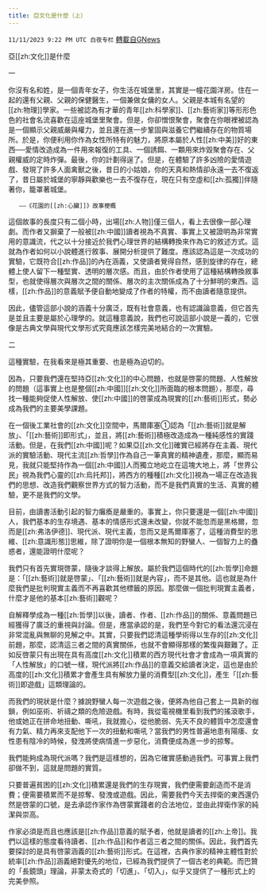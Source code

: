 ```yaml
---
title: 亞文化是什麼（上）
---
```

`11/11/2023 9:22 PM UTC 白夜专栏` [轉載自GNews](https://gnews.org/articles/1962883)

         

亞[[zh:文化]]是什麼

一

你沒有名和姓，是一個青年女子，你生活在城堡里，其實是一幢花園洋房。住在一起的還有父親、父親的保健醫生，一個兼做女傭的女人。父親是本城有名望的[[zh:物理]]學家。一些被認為有才華的青年[[zh:科學家]]、[[zh:藝術家]]等形形色色的社會名流喜歡在這座城堡里聚會。但是，你卻憎恨聚會，聚會在你眼裡被認為是一個顯示父親威嚴與權力，並且還在進一步鞏固與滋養它們繼續存在的物質場所。於是，你便利用你作為女性所特有的魅力，將原本屬於人性[[zh:中美]]好的東西──愛情改造成為一件用來報復的工具、一個誘餌、一顆用來炸毀聚會存在、父親權威的定時炸彈。最後，你的計劃得逞了。但是，在體驗了許多凶險的愛情遊戲、發現了許多人面禽獸之後，昔日的小姑娘，你的天真和熱情卻永遠一去不復返了，昔日屬於城堡的寧靜與歡樂也一去不復存在，現在只有空虛和[[zh:孤獨]]伴隨著你，籠罩著城堡。

       ——《花園的[[zh:心臟]]》故事梗概

這個故事的長度只有二個小時，出場[[zh:人物]]僅三個人，看上去很像一部心理劇。而作者又摒棄了一般被[[zh:中國]]讀者視為不真實、事實上又被證明為非常實用的意識流，代之以十分接近於我們心理世界的結構轉換來作為它的敘述方式。這就為作者如何以小說體進行敘事、展開分析提供了難度。應該認為這是一次成功的實驗，它既符合[[zh:作品]]的內在涵義，又使讀者覺得自然，感到旋律的存在，總體上使人留下一種堅實、透明的層次感。而且，由於作者使用了這種結構轉換敘事型，也就使得層次與層次之間的關係、層次的主次關係成為了十分鮮明的東西。這樣，[[zh:作品]]的意義賦予便自動地變成了作者的特權，而不由讀者隨意提供。

因此，儘管這部小說的涵義十分廣泛，既有社會意義，也有認識論意義，但它首先是並且主要是屬於心理學的。就這種意義說，我們也可說這部小說是一義的，它很像是古典文學與現代文學形式究竟應該怎樣完美地結合的一次實驗。

二

這種實驗，在我看來是極其重要、也是極為迫切的。

因為，只要我們還在堅持亞[[zh:文化]]的中心問題，也就是啓蒙的問題、人性解放的問題（這事實上也是整個[[zh:中國]][[zh:文化]]所面臨的根本問題），那麼，尋找一種能夠促使人性解放、使[[zh:中國]]的啓蒙成為現實的[[zh:藝術]]形式，勢必成為我們的主要美學課題。

在一個後工業社會的[[zh:文化]]空間中，馬爾庫塞①認為「[[zh:藝術]]就是解放」、「[[zh:藝術]]即形式」，並且，將[[zh:藝術]]積極改造成為一種純感性的實踐活動。但是，在我們[[zh:中國]]呢？如果亞[[zh:文化]]確實已經將存在主義、現代派的實驗活動、現代主流[[zh:哲學]]作為自己一筆真實的精神遺產，那麼，顯而易見，我就只能堅持作為一個[[zh:中國]]人而獨立地屹立在這塊大地上，將「世界公民」視為我們心靈的[[zh:烏托邦]]，將西方的種種[[zh:文化]]視為一場正在改造我們的思想、改造我們觀察世界方式的智力活動，而不是我們真實的生活、真實的體驗，更不是我們的文學。

目前，由讀書活動引起的智力癱瘓是嚴重的。事實上，你只要還是一個[[zh:中國]]人，我們基本的生存境遇、基本的情感形式還未改變，你就不能忽而是黑格爾，忽而是[[zh:弗洛伊德]]、現代派、現代主義，忽而又是馬爾庫塞了，這種消費型的思維、[[zh:意識形態]]思維，除了證明你是一個根本無知的野蠻人、一個智力上的蠱惑者，還能證明什麼呢？

我們只有首先實現啓蒙，隨後才談得上解放。屬於我們這個時代的[[zh:哲學]]命題是：「[[zh:藝術]]就是啓蒙」、「[[zh:藝術]]就是內容」，而不是其他。這也就是為什麼我們是批判現實主義而不再喜歡其他標籤的原因。那麼做一個批判現實主義者，什麼才是他的基本[[zh:藝術]]觀呢？

自解釋學成為一種[[zh:哲學]]以後，讀者、作者、[[zh:作品]]的關係、意義問題已經獲得了廣泛的重視與討論。但是，應當承認的是，我們至今對它的看法還沉浸在非常混亂與無聊的見解之中。其實，只要我們認清這種學術得以生存的[[zh:文化]]前題，那麼，認清這三者之間的真實關係，也就不會顯得那樣的繁復與艱難了。正如反啓蒙只有出現在具有高度[[zh:文化]]積累的西方現代社會才會成為一項真實的「人性解放」的口號一樣，現代派將[[zh:作品]]的意義交給讀者決定，這也是由於高度的[[zh:文化]]積累才會產生具有解放力量的消費型[[zh:文化]]，產生「[[zh:藝術]]即遊戲」這類理論的。

而我們的現狀是什麼？據說野蠻人每一次遊戲之後，便將為他自己套上一具新的枷鎖，例如巫術、祈禱之類的危險遊戲。有時，我從電視機里看到我們的搖滾歌手，他或她正在拼命地扭動、嘶吼，我就擔心，從他脆弱、先天不良的體質中怎麼還會有力氣、精力再來支配他下一次的扭動和嘶吼？當我們的男性普遍地患有陽痿、女性患有陰冷的時候，發洩將使病情進一步惡化，消費便成為進一步的掠奪。

我們能夠成為現代派嗎？我們是這樣想的，因為它確實感動過我們。可事實上我們卻做不到，這就是問題的實質。

只要普遍貧困的[[zh:文化]]積累還是我們的生存現實，我們便需要創造而不是消費；便需要積累而不是掠奪、發洩或遊戲。因此，需要我們今天去捍衛的東西還仍然是啓蒙的口號，是去承認作家作為啓蒙實踐者的合法地位，並由此捍衛作家的純潔與崇高。

作家必須是而且也應該是[[zh:作品]]意義的賦予者，他就是讀者的[[zh:上帝]]。我們以這樣的態度看待讀者、[[zh:作品]]和作者這三者之間的關係。因此，我們首先要探討的是具有啓蒙涵義的[[zh:藝術]]形式。在這裡，古典作家的精神主體性對於統率[[zh:作品]]涵義絕對優先的地位，已經為我們提供了一個古老的典範。而巴贊的「長鏡頭」理論，非蒙太奇式的「切進」、「切入」，似乎又提供了一種形式上的完美參照。
